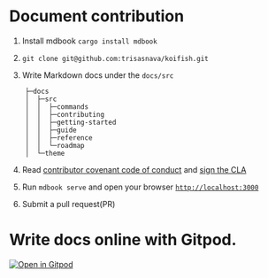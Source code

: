 # Document contribution

1.  Install mdbook `cargo install mdbook` 

2. `git clone git@github.com:trisasnava/koifish.git` 
 
3.  Write Markdown docs under the `docs/src`

```tree
    ├─docs
    │  ├─src
    │  │  ├─commands
    │  │  ├─contributing
    │  │  ├─getting-started
    │  │  ├─guide
    │  │  ├─reference
    │  │  └─roadmap
    │  └─theme
```

4. Read [contributor covenant code of conduct](CODE_OF_CONDUCT.md) and [sign the CLA](https://cla-assistant.io/trisasnava/koifish)

5. Run `mdbook serve` and open your browser [`http://localhost:3000`](http://localhost:3000) 

6. Submit a pull request(PR)

# Write docs online with Gitpod.

[![Open in Gitpod](https://gitpod.io/button/open-in-gitpod.svg)](https://gitpod.io/#https://github.com/trisasnava/koifish)